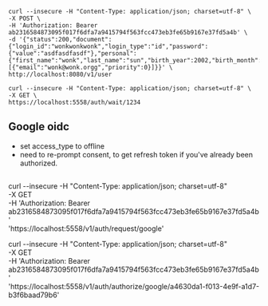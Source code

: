 
```
curl --insecure -H "Content-Type: application/json; charset=utf-8" \
-X POST \
-H 'Authorization: Bearer ab2316584873095f017f6dfa7a9415794f563fcc473eb3fe65b9167e37fd5a4b' \
-d '{"status":200,"document":{"login_id":"wonkwonkwonk","login_type":"id","password":{"value":"asdfasdfasdf"},"personal":{"first_name":"wonk","last_name":"sun","birth_year":2002,"birth_month":1,"birth_day":2,"gender":"M","nationality":"KOR"},"emails":[{"email":"wonk@wonk.orgg","priority":0}]}}' \
http://localhost:8080/v1/user

curl --insecure -H "Content-Type: application/json; charset=utf-8" \
-X GET \
https://localhost:5558/auth/wait/1234
```

## Google oidc
- set access_type to offline
- need to re-prompt consent, to get refresh token if you've already been authorized.

##
curl --insecure -H "Content-Type: application/json; charset=utf-8" \
-X GET \
-H 'Authorization: Bearer ab2316584873095f017f6dfa7a9415794f563fcc473eb3fe65b9167e37fd5a4b' \
'https://localhost:5558/v1/auth/request/google'

curl --insecure -H "Content-Type: application/json; charset=utf-8" \
-X GET \
-H 'Authorization: Bearer ab2316584873095f017f6dfa7a9415794f563fcc473eb3fe65b9167e37fd5a4b' \
'https://localhost:5558/v1/auth/authorize/google/a4630da1-f013-4e9f-a1d7-b3f6baad79b6'
